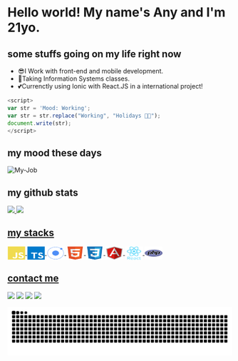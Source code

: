 # Hello world! My name's Any and I'm 21yo.

## some stuffs going on my life right now 
- 😎I Work with front-end and mobile development.
- 🙌Taking Information Systems classes.
- 💕Currenctly using Ionic with React.JS in a international project!
```js
<script>
var str = 'Mood: Working';
var str = str.replace("Working", "Holidays 🎅🎄");
document.write(str);
</script>
```

## my mood these days
<!-- ![My-Job](https://user-images.githubusercontent.com/61008693/173674471-e8f7d3ac-bd65-4cd2-9e87-d5f6850fb131.gif) -->
![My-Job](https://media.giphy.com/media/323UIZhE5QGojrNZG6/giphy.gif)

## my github stats
<div>
  <a href="https://github.com/anyemedola">
  <img height="180em" src="https://github-readme-stats.vercel.app/api?username=anyemedola&show_icons=true&theme=buefy&include_all_commits=true&count_private=true"/>
  <img height="180em" src="https://github-readme-stats.vercel.app/api/top-langs/?username=anyemedola&layout=compact&langs_count=7&theme=buefy"/>
</div>
  <h2>my stacks</h2>
<div style="display: inline_block">
  <img align="center" alt="Any-Js" height="30" width="40" src="https://raw.githubusercontent.com/devicons/devicon/master/icons/javascript/javascript-plain.svg">
  <img align="center" alt="Any-Ts" height="30" width="40" src="https://raw.githubusercontent.com/devicons/devicon/master/icons/typescript/typescript-plain.svg">
  <img align="center" alt="Rafa-Ionic" height="30" width="40" src="https://raw.githubusercontent.com/devicons/devicon/master/icons/ionic/ionic-original.svg">
  <img align="center" alt="Any-HTML" height="30" width="40" src="https://raw.githubusercontent.com/devicons/devicon/master/icons/html5/html5-original.svg">
  <img align="center" alt="Any-CSS" height="30" width="40" src="https://raw.githubusercontent.com/devicons/devicon/master/icons/css3/css3-original.svg">
  <img align="center" alt="Any-Angular" height="30" width="40" src="https://raw.githubusercontent.com/devicons/devicon/master/icons/angularjs/angularjs-original.svg">
  <img align="center" alt="Any-React" height="30" width="40" src="https://raw.githubusercontent.com/devicons/devicon/master/icons/react/react-original-wordmark.svg">
  <img align="center" alt="Any-PHP" height="30" width="40" src="https://raw.githubusercontent.com/devicons/devicon/master/icons/php/php-original.svg">
</div>
  <h2>contact me</h2>
  <a href="https://instagram.com/anyemedola" target="_blank"><img src="https://img.shields.io/badge/-Instagram-%23E4405F?style=for-the-badge&logo=instagram&logoColor=white" target="_blank"></a>
 <a href="https://discord.gg/UNznXmskTX" target="_blank"><img src="https://img.shields.io/badge/Discord-7289DA?style=for-the-badge&logo=discord&logoColor=white" target="_blank"></a> 
  <a href = "mailto:anynhamedola@gmail.com"><img src="https://img.shields.io/badge/-Gmail-%23333?style=for-the-badge&logo=gmail&logoColor=white" target="_blank"></a>
  <a href="https://www.linkedin.com/in/anyemedola" target="_blank"><img src="https://img.shields.io/badge/-LinkedIn-%230077B5?style=for-the-badge&logo=linkedin&logoColor=white" target="_blank"></a> 
 
  ![Snake animation](https://github.com/anyemedola/anyemedola/blob/output/github-contribution-grid-snake.svg)
